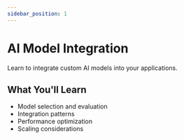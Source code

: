 ```yaml
---
sidebar_position: 1
---
```


# AI Model Integration

Learn to integrate custom AI models into your applications.

## What You'll Learn

- Model selection and evaluation
- Integration patterns
- Performance optimization
- Scaling considerations 